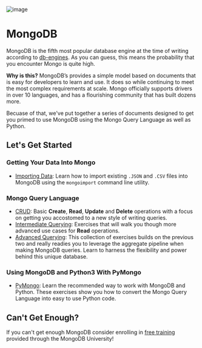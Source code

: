 ![image](https://user-images.githubusercontent.com/38021615/66250308-be901380-e6f5-11e9-90cf-e53c90735e24.png)


# MongoDB
MongoDB is the fifth most popular database engine at the time of writing according to [db-engines](https://db-engines.com/en/ranking_trend).  As you can guess, this means the probability that you encounter Mongo is quite high.

**Why is this?**
MongoDB’s provides a simple model based on documents that is easy for developers to learn and use.  It does so while continuing to meet the most complex requirements at scale.  Mongo officially supports drivers in over 10 languages, and has a flourishing community that has built dozens more.

Becuase of that, we've put together a series of documents designed to get you primed to use MongoDB using the Mongo Query Language as well as Python.


## Let's Get Started

### Getting Your Data Into Mongo

- [Importing Data]():  Learn how to import existing `.JSON` and `.CSV` files into MongoDB using the `mongoimport` command line utility.

### Mongo Query Language

- [CRUD]():  Basic **Create**, **Read**, **Update** and **Delete** operations with a focus on getting you accostomed to a new style of writing queries.
- [Intermediate Querying]():  Exercises that will walk you though more advanced use cases for **Read** operations.
- [Advanced Querying]():  This collection of exercises builds on the previous two and really readies you to leverage the aggregate pipeline when making MongoDB queries.  Learn to harness the flexibility and power behind this unique database.

### Using MongoDB and Python3 With PyMongo

- [PyMongo]():  Learn the recommended way to work with MongoDB and Python.  These exercises show you how to convert the Mongo Query Language into easy to use Python code.


## Can't Get Enough?
If you can't get enough MongoDB consider enrolling in [free training](https://university.mongodb.com/) provided through the MongoDB University!
